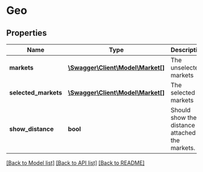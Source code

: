 # Geo

## Properties
Name | Type | Description | Notes
------------ | ------------- | ------------- | -------------
**markets** | [**\Swagger\Client\Model\Market[]**](Market.md) | The unselected markets | 
**selected_markets** | [**\Swagger\Client\Model\Market[]**](Market.md) | The selected markets | 
**show_distance** | **bool** | Should show the distance attached to the markets. | 

[[Back to Model list]](../../README.md#documentation-for-models) [[Back to API list]](../../README.md#documentation-for-api-endpoints) [[Back to README]](../../README.md)

